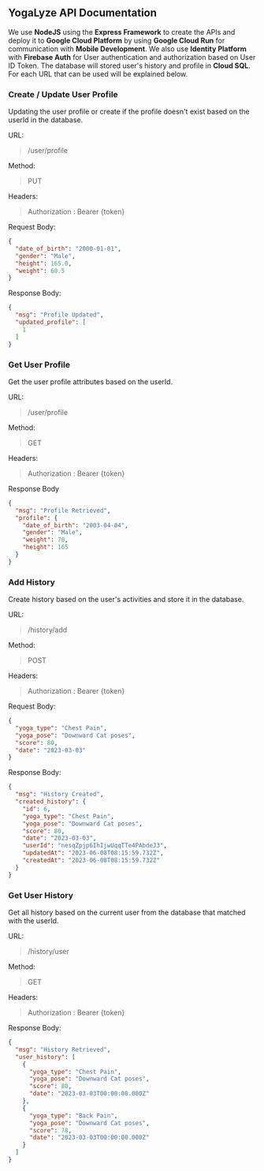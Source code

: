 ## YogaLyze API Documentation

We use **NodeJS** using the **Express Framework** to create the APIs and deploy it to **Google Cloud Platform** by using **Google Cloud Run** for communication with **Mobile Development**. We also use **Identity Platform** with **Firebase Auth** for User authentication and authorization based on User ID Token. The database will stored user's history and profile in **Cloud SQL**. For each URL that can be used will be explained below.

### Create / Update User Profile 

Updating the user profile or create if the profile doesn't exist based on the userId in the database.

URL: 
> /user/profile

Method: 
> PUT

Headers: 
> Authorization : Bearer {token}

Request Body: 
```json
{
  "date_of_birth": "2000-01-01",
  "gender": "Male",
  "height": 165.0,
  "weight": 60.5
}
```

Response Body:

```json
{
  "msg": "Profile Updated",
  "updated_profile": [
    1
  ]
}
```

### Get User Profile

Get the user profile attributes based on the userId.

URL: 
> /user/profile

Method: 
> GET

Headers: 
> Authorization : Bearer {token}

Response Body

```json
{
  "msg": "Profile Retrieved",
  "profile": {
    "date_of_birth": "2003-04-04",
    "gender": "Male",
    "weight": 70,
    "height": 165
  }
}
```

### Add History

Create history based on the user's activities and store it in the database.

URL: 
> /history/add

Method: 
> POST

Headers: 
> Authorization : Bearer {token}

Request Body:

```json
{
  "yoga_type": "Chest Pain",
  "yoga_pose": "Downward Cat poses",
  "score": 80,
  "date": "2023-03-03"
}
```

Response Body:

```json
{
  "msg": "History Created",
  "created_history": {
    "id": 6,
    "yoga_type": "Chest Pain",
    "yoga_pose": "Downward Cat poses",
    "score": 80,
    "date": "2023-03-03",
    "userId": "nesqZpjp6IhIjwUqqTTe4PAbdeJ3",
    "updatedAt": "2023-06-08T08:15:59.732Z",
    "createdAt": "2023-06-08T08:15:59.732Z"
  }
}
```

### Get User History

Get all history based on the current user from the database that matched with the userId.

URL: 
> /history/user

Method: 
> GET

Headers: 
> Authorization : Bearer {token}

Response Body:

```json
{
  "msg": "History Retrieved",
  "user_history": [
    {
      "yoga_type": "Chest Pain",
      "yoga_pose": "Downward Cat poses",
      "score": 80,
      "date": "2023-03-03T00:00:00.000Z"
    },
    {
      "yoga_type": "Back Pain",
      "yoga_pose": "Downward Cat poses",
      "score": 78,
      "date": "2023-03-03T00:00:00.000Z"
    }
  ]
}
```
